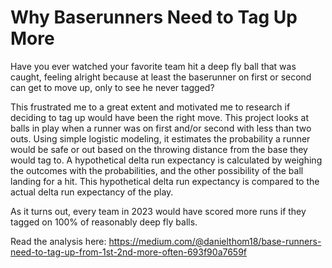 # Why Baserunners Need to Tag Up More
Have you ever watched your favorite team hit a deep fly ball that was caught, feeling alright because at least the baserunner on first or second can get to move up, only to see he never tagged? 

This frustrated me to a great extent and motivated me to research if deciding to tag up would have been the right move. This project looks at balls in play when a runner was on first and/or second with less than two outs. Using simple logistic modeling, it estimates the probability a runner would be safe or out based on the throwing distance from the base they would tag to. A hypothetical delta run expectancy is calculated by weighing the outcomes with the probabilities, and the other possibility of the ball landing for a hit. This hypothetical delta run expectancy is compared to the actual delta run expectancy of the play. 

As it turns out, every team in 2023 would have scored more runs if they tagged on 100% of reasonably deep fly balls.

Read the analysis here: https://medium.com/@danielthom18/base-runners-need-to-tag-up-from-1st-2nd-more-often-693f90a7659f
